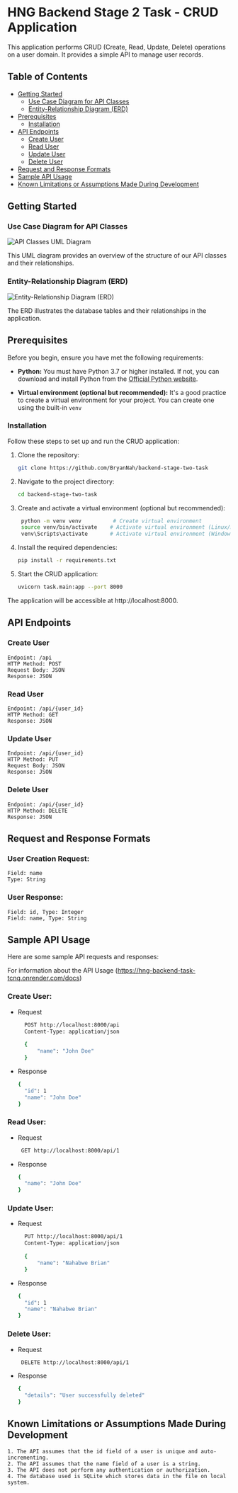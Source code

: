 # HNG Backend Stage 2 Task - CRUD Application

This application performs CRUD (Create, Read, Update, Delete) operations on a user domain. It provides a simple API to
manage user records.

## Table of Contents

- [Getting Started](#getting-started)
    - [Use Case Diagram for API Classes](#use-case-diagram-for-api-classes)
    - [Entity-Relationship Diagram (ERD)](#entity-relationship-diagram-erd)
- [Prerequisites](#prerequisites)
    - [Installation](#installation)
- [API Endpoints](#api-endpoints)
    - [Create User](#create-user)
    - [Read User](#read-user)
    - [Update User](#update-user)
    - [Delete User](#delete-user)
- [Request and Response Formats](#request-and-response-formats)
- [Sample API Usage](#sample-api-usage)
- [Known Limitations or Assumptions Made During Development](#known-limitations-or-assumptions-made-during-development)

## Getting Started

### Use Case Diagram for API Classes

![API Classes UML Diagram](images/usecase.png)

This UML diagram provides an overview of the structure of our API classes and their relationships.

### Entity-Relationship Diagram (ERD)

![Entity-Relationship Diagram (ERD)](images/erd.png)

The ERD illustrates the database tables and their relationships in the application.

## Prerequisites

Before you begin, ensure you have met the following requirements:

- **Python:** You must have Python 3.7 or higher installed. If not, you can download and install Python from
  the [Official Python website](https://www.python.org/downloads/).

- **Virtual environment (optional but recommended):** It's a good practice to create a virtual environment for your
  project. You can create one using the built-in `venv`

### Installation

Follow these steps to set up and run the CRUD application:

1. Clone the repository:

   ```bash
   git clone https://github.com/BryanNah/backend-stage-two-task

2. Navigate to the project directory:
   ```bash
   cd backend-stage-two-task

3. Create and activate a virtual environment (optional but recommended):
   ```bash
    python -m venv venv          # Create virtual environment
    source venv/bin/activate    # Activate virtual environment (Linux/macOS)
    venv\Scripts\activate       # Activate virtual environment (Windows)

4. Install the required dependencies:

   ```bash
   pip install -r requirements.txt

5. Start the CRUD application:
   ```bash
   uvicorn task.main:app --port 8000

The application will be accessible at http://localhost:8000.

## API Endpoints

### Create User

    Endpoint: /api
    HTTP Method: POST
    Request Body: JSON
    Response: JSON

### Read User

    Endpoint: /api/{user_id}
    HTTP Method: GET
    Response: JSON

### Update User

    Endpoint: /api/{user_id}
    HTTP Method: PUT
    Request Body: JSON
    Response: JSON

### Delete User

    Endpoint: /api/{user_id}
    HTTP Method: DELETE
    Response: JSON

## Request and Response Formats

### User Creation Request:

    Field: name
    Type: String

### User Response:

    Field: id, Type: Integer
    Field: name, Type: String

## Sample API Usage

Here are some sample API requests and responses:

For information about the API Usage (https://hng-backend-task-tcnq.onrender.com/docs)

### Create User:

* Request
  ``` bash
    POST http://localhost:8000/api
    Content-Type: application/json
    
    {
        "name": "John Doe"
    }
* Response
  ``` bash
  {
    "id": 1
    "name": "John Doe"
  }

### Read User:

* Request
  ``` bash
   GET http://localhost:8000/api/1
* Response
  ``` bash
  {
    "name": "John Doe"
  }

### Update User:

* Request
  ``` bash
    PUT http://localhost:8000/api/1
    Content-Type: application/json
    
    {
        "name": "Nahabwe Brian"
    }
* Response
  ``` bash
  {
    "id": 1
    "name": "Nahabwe Brian"
  }

### Delete User:

* Request
  ``` bash
   DELETE http://localhost:8000/api/1
* Response
  ``` bash
  {
    "details": "User successfully deleted"
  }

## Known Limitations or Assumptions Made During Development

    1. The API assumes that the id field of a user is unique and auto-incrementing.
    2. The API assumes that the name field of a user is a string.
    3. The API does not perform any authentication or authorization.
    4. The database used is SQLite which stores data in the file on local system.